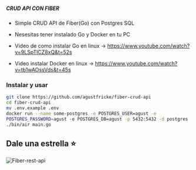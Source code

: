 ##### CRUD API CON FIBER 
- Simple CRUD API de Fiber(Go) con Postgres SQL

- Nesesitas tener instalado Go y Docker en tu PC
- Video de como instalar Go en linux -> https://www.youtube.com/watch?v=9LSpTlCZ8xQ&t=52s
- Video instalar Docker en linux -> https://www.youtube.com/watch?v=tb1wAOssVds&t=45s

### Instalar y usar
```bash
git clone https://github.com/agustfricke/fiber-crud-api
cd fiber-crud-api
mv .env.example .env
docker run --name some-postgres -e POSTGRES_USER=agust -e 
POSTGRES_PASSWORD=agust -e POSTGRES_DB=agust -p 5432:5432 -d postgres
./bin/air main.go
```
## Dale una estrella ⭐

![Fiber-rest-api](https://github.com/agustfricke/fiber-crud-api/assets/110266171/10f83ec6-119b-427f-b55c-1d8fcd681483)
